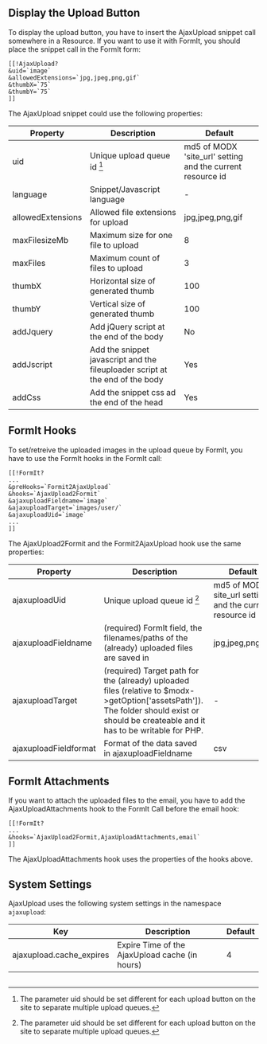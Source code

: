 ## Display the Upload Button

To display the upload button, you have to insert the AjaxUpload snippet call somewhere in a Resource. If you want to 
use it with FormIt, you should place the snippet call in the FormIt form:

```
[[!AjaxUpload?
&uid=`image`
&allowedExtensions=`jpg,jpeg,png,gif`
&thumbX=`75`
&thumbY=`75`
]]
```

The AjaxUpload snippet could use the following properties:

Property | Description | Default
---------|-------------|--------
uid | Unique upload queue id [^1] | md5 of MODX 'site_url' setting and the current resource id
language | Snippet/Javascript language | -
allowedExtensions | Allowed file extensions for upload | jpg,jpeg,png,gif
maxFilesizeMb | Maximum size for one file to upload | 8
maxFiles | Maximum count of files to upload | 3
thumbX | Horizontal size of generated thumb | 100
thumbY | Vertical size of generated thumb | 100
addJquery | Add jQuery script at the end of the body | No
addJscript | Add the snippet javascript and the fileuploader script at the end of the body | Yes
addCss | Add the snippet css ad the end of the head | Yes

## FormIt Hooks

To set/retreive the uploaded images in the upload queue by FormIt, you have to use the FormIt hooks in the FormIt call:

```
[[!FormIt?
...
&preHooks=`Formit2AjaxUpload`
&hooks=`AjaxUpload2Formit`
&ajaxuploadFieldname=`image`
&ajaxuploadTarget=`images/user/`
&ajaxuploadUid=`image`
...
]]
```

The AjaxUpload2Formit and the Formit2AjaxUpload hook use the same properties:

Property | Description | Default
---------|-------------|--------
ajaxuploadUid | Unique upload queue id [^1] | md5 of MODX site_url setting and the current resource id
ajaxuploadFieldname | (required) FormIt field, the filenames/paths of the (already) uploaded files are saved in | jpg,jpeg,png,gif
ajaxuploadTarget | (required) Target path for the (already) uploaded files (relative to $modx->getOption['assetsPath']). The folder should exist or should be createable and it has to be writable for PHP. | -
ajaxuploadFieldformat | Format of the data saved in ajaxuploadFieldname | csv

## FormIt Attachments

If you want to attach the uploaded files to the email, you have to add the
AjaxUploadAttachments hook to the FormIt Call before the email hook:

```
[[!FormIt?
...
&hooks=`AjaxUpload2Formit,AjaxUploadAttachments,email`
]]
```

The AjaxUploadAttachments hook uses the properties of the hooks above.

[^1]: The parameter uid should be set different for each upload button on the site to separate multiple upload queues.

## System Settings

AjaxUpload uses the following system settings in the namespace `ajaxupload`:

Key | Description | Default
----|-------------|--------
ajaxupload.cache_expires | Expire Time of the AjaxUpload cache (in hours) | 4

<!-- Piwik -->
<script type="text/javascript">
  var _paq = _paq || [];
  _paq.push(['trackPageView']);
  _paq.push(['enableLinkTracking']);
  (function() {
    var u="//piwik.partout.info/";
    _paq.push(['setTrackerUrl', u+'piwik.php']);
    _paq.push(['setSiteId', 13]);
    var d=document, g=d.createElement('script'), s=d.getElementsByTagName('script')[0];
    g.type='text/javascript'; g.async=true; g.defer=true; g.src=u+'piwik.js'; s.parentNode.insertBefore(g,s);
  })();
</script>
<noscript><p><img src="//piwik.partout.info/piwik.php?idsite=13" style="border:0;" alt="" /></p></noscript>
<!-- End Piwik Code -->
